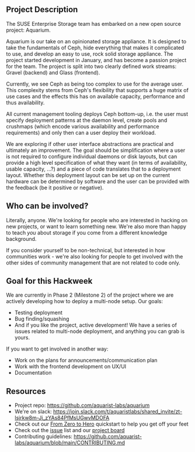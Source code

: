 [comment]: # (Please use the project description to give an overview and updates)
[comment]: # (about the current state of your project)
[comment]: # (Why do you start this project, what's your interest?)

## Project Description

The SUSE Enterprise Storage team has embarked on a new open source project: Aquarium.

Aquarium is our take on an opinionated storage appliance. It is designed to take the fundamentals of Ceph, hide everything that makes it complicated to use, and develop an easy to use, rock solid storage appliance. The project started development in January, and has become a passion project for the team. The project is split into two clearly defined work streams: Gravel (backend) and Glass (frontend).

Currently, we see Ceph as being too complex to use for the average user. This complexity stems from Ceph's flexibility that supports a huge matrix of use cases and the effects this has on available capacity, performance and thus availability.

All current management tooling deploys Ceph bottom-up, i.e. the user must specify deployment patterns at the daemon level, create pools and crushmaps (which encode various availability and performance requirements) and only then can a user deploy their workload.

We are exploring if other user interface abstractions are practical and ultimately an improvement. The goal should be simplification where a user is not required to configure individual daemons or disk layouts, but can provide a high level specification of what they want (in terms of availability, usable capacity, ...?) and a piece of code translates that to a deployment layout. Whether this deployment layout can be set up on the current hardware can be determined by software and the user can be provided with the feedback (be it positive or negative).

## Who can be involved?

Literally, anyone. We're looking for people who are interested in hacking on new projects, or want to learn something new. We're also more than happy to teach *you* about storage if you come from a different knowledge background.

If you consider yourself to be non-technical, but interested in how communities work - we're also looking for people to get involved with the other sides of community management that are not related to code only.

[comment]: # (What are your goals to be achieved at the end of this Hackweek?)

## Goal for this Hackweek

We are currently in Phase 2 (Milestone 2) of the project where we are actively developing how to deploy a multi-node setup. Our goals:

- Testing deployment
- Bug finding/squashing
- And if you like the project, active development! We have a series of issues related to multi-node deployment, and anything you can grab is yours.

If you want to get involved in another way:

- Work on the plans for announcements/communication plan
- Work with the frontend development on UX/UI
- Documentation

[comment]: # (Please link to sources and other data here.)
[comment]: # (Prefer public repositories, such as GitHub!)

## Resources

- Project repo: https://github.com/aquarist-labs/aquarium
- We're on slack: https://join.slack.com/t/aquaristlabs/shared_invite/zt-lsjrkw8m-Jj_zYAs84PfMsUGwvMDOFA
- Check out our [From Zero to Hero](https://github.com/aquarist-labs/aquarium/blob/main/doc/from-zero-to-hero.md)
quickstart to help you get off your feet
- Check out the [issue](https://github.com/aquarist-labs/aquarium/issues) list and our [project board](https://github.com/orgs/aquarist-labs/projects/3)
- Contributing guidelines: https://github.com/aquarist-labs/aquarium/blob/main/CONTRIBUTING.md

[comment]: # (After creating the project, please add some keywords:)
[comment]: # (* What type of project mates are you looking for, which skills do you need or lack?)
[comment]: # (* Which keywords will help other people to find your project?)
